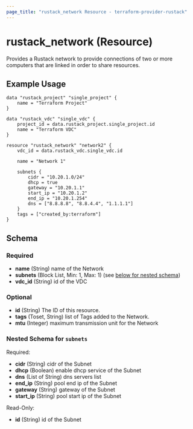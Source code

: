 ```yaml
---
page_title: "rustack_network Resource - terraform-provider-rustack"
---
```

# rustack_network (Resource)

Provides a Rustack network to provide connections of two or more computers that are linked in order to share resources.

## Example Usage

```hcl
data "rustack_project" "single_project" {
    name = "Terraform Project"
}

data "rustack_vdc" "single_vdc" {
    project_id = data.rustack_project.single_project.id
    name = "Terraform VDC"
}

resource "rustack_network" "network2" {
    vdc_id = data.rustack_vdc.single_vdc.id

    name = "Network 1"

    subnets {
        cidr = "10.20.1.0/24"
        dhcp = true
        gateway = "10.20.1.1"
        start_ip = "10.20.1.2"
        end_ip = "10.20.1.254"
        dns = ["8.8.8.8", "8.8.4.4", "1.1.1.1"]
    }
    tags = ["created_by:terraform"]
}
```

## Schema

### Required

- **name** (String) name of the Network
- **subnets** (Block List, Min: 1, Max: 1) (see [below for nested schema](#nestedblock--subnets))
- **vdc_id** (String) id of the VDC

### Optional

- **id** (String) The ID of this resource.
- **tags** (Toset, String) list of Tags added to the Network.
- **mtu** (Integer) maximum transmission unit for the Network

<a id="nestedblock--subnets"></a>
### Nested Schema for `subnets`

Required:

- **cidr** (String) cidr of the Subnet
- **dhcp** (Boolean) enable dhcp service of the Subnet
- **dns** (List of String) dns servers list
- **end_ip** (String) pool end ip of the Subnet
- **gateway** (String) gateway of the Subnet
- **start_ip** (String) pool start ip of the Subnet

Read-Only:

- **id** (String) id of the Subnet
